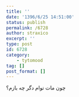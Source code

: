 ```yaml
---
title: ''
date: '1396/6/25 14:51:00'
status: publish
permalink: /6728
author: straxico
excerpt: ''
type: post
id: 6728
category:
    - tytomood
tag: []
post_format: []
---
```

چون مات توام دگر چه بازم؟